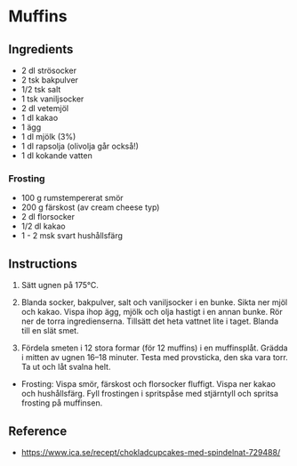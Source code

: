 # Muffins

## Ingredients

- 2 dl strösocker
- 2 tsk bakpulver
- 1/2 tsk salt
- 1 tsk vaniljsocker
- 2 dl vetemjöl
- 1 dl kakao
- 1 ägg
- 1 dl mjölk (3%)
- 1 dl rapsolja (olivolja går också!)
- 1 dl kokande vatten

### Frosting

- 100 g rumstempererat smör
- 200 g färskost (av cream cheese typ)
- 2 dl florsocker
- 1/2 dl kakao
- 1 - 2 msk svart hushållsfärg

## Instructions

1. Sätt ugnen på 175°C.

2. Blanda socker, bakpulver, salt och vaniljsocker i en bunke. Sikta ner mjöl och kakao. Vispa ihop ägg, mjölk och olja hastigt i en annan bunke. Rör ner de torra ingredienserna. Tillsätt det heta vattnet lite i taget. Blanda till en slät smet.

3. Fördela smeten i 12 stora formar (för 12 muffins) i en muffinsplåt. Grädda i mitten av ugnen 16–18 minuter. Testa med provsticka, den ska vara torr. Ta ut och låt svalna helt.

- Frosting: Vispa smör, färskost och florsocker fluffigt. Vispa ner kakao och hushållsfärg. Fyll frostingen i spritspåse med stjärntyll och spritsa frosting på muffinsen.

## Reference

- https://www.ica.se/recept/chokladcupcakes-med-spindelnat-729488/
